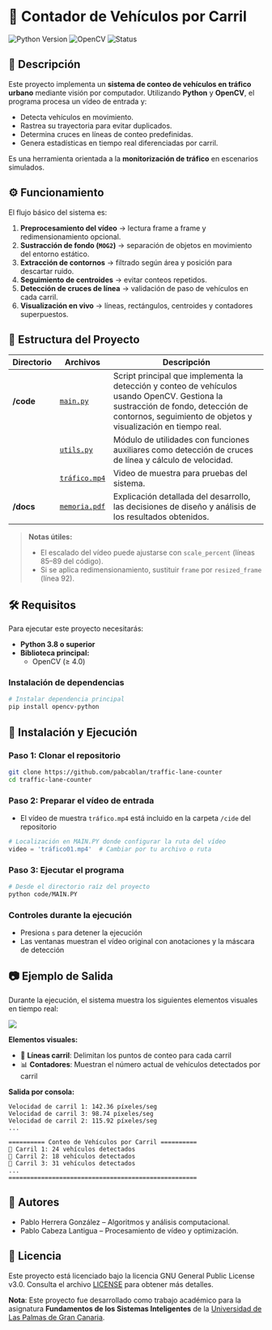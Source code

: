 # 🚦 Contador de Vehículos por Carril  

![Python Version](https://img.shields.io/badge/Python-%3E%3D3.8-blue)  ![OpenCV](https://img.shields.io/badge/OpenCV-%3E%3D4.0-green)  ![Status](https://img.shields.io/badge/status-completed-success)  

## 📌 Descripción  

Este proyecto implementa un **sistema de conteo de vehículos en tráfico urbano** mediante visión por computador. Utilizando **Python** y **OpenCV**, el programa procesa un vídeo de entrada y:  

- Detecta vehículos en movimiento.  
- Rastrea su trayectoria para evitar duplicados.  
- Determina cruces en líneas de conteo predefinidas.  
- Genera estadísticas en tiempo real diferenciadas por carril.  

Es una herramienta orientada a la **monitorización de tráfico** en escenarios simulados.  


## ⚙️ Funcionamiento  

El flujo básico del sistema es:  

1. **Preprocesamiento del vídeo** → lectura frame a frame y redimensionamiento opcional.  
2. **Sustracción de fondo (`MOG2`)** → separación de objetos en movimiento del entorno estático.  
3. **Extracción de contornos** → filtrado según área y posición para descartar ruido.  
4. **Seguimiento de centroides** → evitar conteos repetidos.  
5. **Detección de cruces de línea** → validación de paso de vehículos en cada carril.  
6. **Visualización en vivo** → líneas, rectángulos, centroides y contadores superpuestos.  


## 📂 Estructura del Proyecto  

| Directorio | Archivos | Descripción |
|------------|----------|-------------|
| **/code**  | [`main.py`](/code/main.py) | Script principal que implementa la detección y conteo de vehículos usando OpenCV. Gestiona la sustracción de fondo, detección de contornos, seguimiento de objetos y visualización en tiempo real. |
|            | [`utils.py`](/code/utils.py) | Módulo de utilidades con funciones auxiliares como detección de cruces de línea y cálculo de velocidad. |
|            | [`tráfico.mp4`](/code/utils.py) | Video de muestra para pruebas del sistema. |
| **/docs**  | [`memoria.pdf`](/docs/memoria.pdf) | Explicación detallada del desarrollo, las decisiones de diseño y análisis de los resultados obtenidos. |

> **Notas útiles:**  
> - El escalado del vídeo puede ajustarse con `scale_percent` (líneas 85–89 del código).  
> - Si se aplica redimensionamiento, sustituir `frame` por `resized_frame` (línea 92).  
## 🛠️ Requisitos

Para ejecutar este proyecto necesitarás:

* **Python 3.8 o superior**
* **Biblioteca principal:**
  * OpenCV (≥ 4.0)

### Instalación de dependencias

```bash
# Instalar dependencia principal
pip install opencv-python
```

## 🚀 Instalación y Ejecución

### Paso 1: Clonar el repositorio

```bash
git clone https://github.com/pabcablan/traffic-lane-counter
cd traffic-lane-counter
```

### Paso 2: Preparar el vídeo de entrada

* El vídeo de muestra `tráfico.mp4` está incluido en la carpeta `/cide` del repositorio

```python
# Localización en MAIN.PY donde configurar la ruta del vídeo
video = 'tráfico01.mp4'  # Cambiar por tu archivo o ruta
```

### Paso 3: Ejecutar el programa

```bash
# Desde el directorio raíz del proyecto
python code/MAIN.PY
```

### Controles durante la ejecución

* Presiona `s` para detener la ejecución
* Las ventanas muestran el vídeo original con anotaciones y la máscara de detección


## 📷 Ejemplo de Salida

Durante la ejecución, el sistema muestra los siguientes elementos visuales en tiempo real:

![](https://i.imgur.com/BGdnNat.gif)

**Elementos visuales:**
- 🚦 **Líneas carril**: Delimitan los puntos de conteo para cada carril
- 📊 **Contadores**: Muestran el número actual de vehículos detectados por carril 

**Salida por consola:**
```
Velocidad de carril 1: 142.36 píxeles/seg
Velocidad de carril 3: 98.74 píxeles/seg
Velocidad de carril 2: 115.92 píxeles/seg
...

========== Conteo de Vehículos por Carril ==========
🚗 Carril 1: 24 vehículos detectados
🚗 Carril 2: 18 vehículos detectados
🚗 Carril 3: 31 vehículos detectados
...
====================================================
```


## 👥 Autores

- Pablo Herrera González – Algoritmos y análisis computacional.
- Pablo Cabeza Lantigua – Procesamiento de vídeo y optimización.


## 📄 Licencia

Este proyecto está licenciado bajo la licencia GNU General Public License v3.0. Consulta el archivo [LICENSE](LICENSE) para obtener más detalles.

**Nota**: Este proyecto fue desarrollado como trabajo académico para la asignatura **Fundamentos de los Sistemas Inteligentes** de la [Universidad de Las Palmas de Gran Canaria](https://www.ulpgc.es/).
